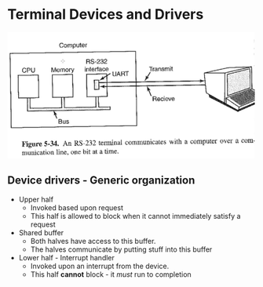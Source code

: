 # Terminal Devices and Drivers

![alt text](img/5/simpleterm.png)

## Device drivers - Generic organization

- Upper half
  - Invoked based upon request
  - This half is allowed to block when it cannot immediately satisfy a request
- Shared buffer
  - Both halves have access to this buffer.
  - The halves communicate by putting stuff into this buffer
- Lower half - Interrupt handler
  - Invoked upon an interrupt from the device.
  - This half **cannot** block - it *must* run to completion
